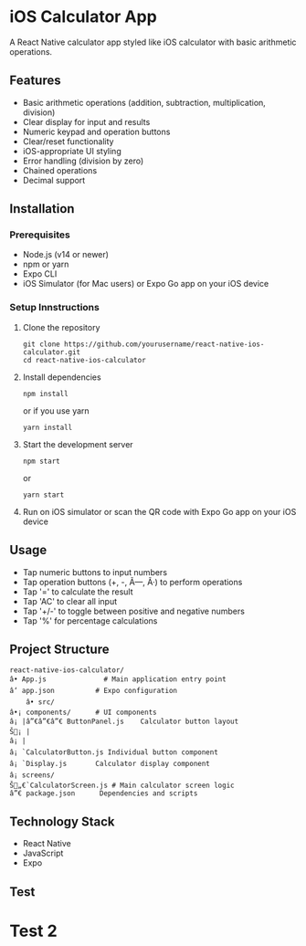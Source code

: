 # iOS Calculator App

A React Native calculator app styled like iOS calculator with basic arithmetic operations.

## Features

- Basic arithmetic operations (addition, subtraction, multiplication, division)
- Clear display for input and results
- Numeric keypad and operation buttons
- Clear/reset functionality
- iOS-appropriate UI styling
- Error handling (division by zero)
- Chained operations
- Decimal support

## Installation

### Prerequisites

- Node.js (v14 or newer)
- npm or yarn
- Expo CLI
- iOS Simulator (for Mac users) or Expo Go app on your iOS device

### Setup Innstructions

1. Clone the repository
   ```
   git clone https://github.com/yourusername/react-native-ios-calculator.git
   cd react-native-ios-calculator
   ```

2. Install dependencies
   ```
   npm install
   ```
   or if you use yarn
   ```
   yarn install
   ```

3. Start the development server
   ```
   npm start
   ```
   or
   ```
   yarn start
   ```

4. Run on iOS simulator or scan the QR code with Expo Go app on your iOS device

## Usage

- Tap numeric buttons to input numbers
- Tap operation buttons (+, -, Ã—, Ã·) to perform operations
- Tap '=' to calculate the result
- Tap 'AC' to clear all input
- Tap '+/-' to toggle between positive and negative numbers
- Tap '%' for percentage calculations

## Project Structure

```
react-native-ios-calculator/
â• App.js              # Main application entry point
â‘ app.json          # Expo configuration
	â• src/
â•¡ components/      # UI components
â¡ |â”€â”€â”€ ButtonPanel.js    Calculator button layout
Š¡ |
â¡ |
â¡ `CalculatorButton.js Individual button component
â¡ `Display.js       Calculator display component
â¡ screens/
Š„€`CalculatorScreen.js # Main calculator screen logic
â”€ package.json      Dependencies and scripts
```

## Technology Stack

- React Native
- JavaScript
- Expo

## Test
# Test 2
